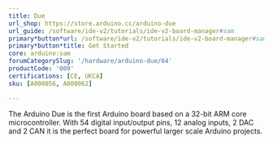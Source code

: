 ```yaml
---
title: Due
url_shop: https://store.arduino.cc/arduino-due
url_guide: /software/ide-v2/tutorials/ide-v2-board-manager#sam
primary*button*url: /software/ide-v2/tutorials/ide-v2-board-manager#sam
primary*button*title: Get Started
core: arduino:sam
forumCategorySlug: '/hardware/arduino-due/64'
productCode: '009'
certifications: [CE, UKCA]
sku: [A000056, A000062]

---
```


The Arduino Due is the first Arduino board based on a 32-bit ARM core microcontroller. With 54 digital input/output pins, 12 analog inputs, 2 DAC and 2 CAN it is the perfect board for powerful larger scale Arduino projects.